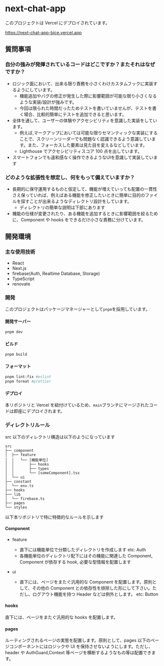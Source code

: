 # next-chat-app

このプロジェクトは Vercel にデプロイされています。

<https://next-chat-app-bice.vercel.app>

## 質問事項

### 自分の強みが発揮されているコードはどこですか？またそれはなぜですか？

- ロジック面において、出来る限り責務を小さくわけカスタムフックに実装するようにしています。
  - 機能追加やバグの修正が発生した際に影響範囲が可能な限り小さくなるような実装/設計が強みです。
  - 今回は限られた時間だったためテストを書いていませんが、テストを書く場合、比較的簡単にテストを追加できると思います。
- 全体を通して、ユーザーの体験やアクセシビリティを意識した実装をしています。
  - 例えば,マークアップにおいては可能な限りセマンティックな実装にすることで、スクリーンリーダーでも問題なく認識できるよう意識しています。また、フォーカスした要素は見た目を変えるなどしています。
  - Lighthouse でアクセシビリティスコア 100 点を出しています。
- スマートフォンでも違和感なく操作できるようなUIを意識して実装しています

### どのような拡張性を想定し、何をもって備えていますか？

- 長期的に保守運用するものと仮定して、機能が増えていっても配置の一貫性さえ保っていれば、例えばある機能を修正したいときに簡単に目的のファイルを探すことが出来るようなディレクトリ設計をしています。
  - ディレクトリの簡単な説明は下部にあります
- 機能の仕様が変更されたり、ある機能を追加するときに影響範囲を絞るために、Component や hooks をできるだけ小さな責務に分けています。

## 開発環境

### 主な使用技術

- React
- Next.js
- firebase(Auth, Realtime Database, Storage)
- TypeScript
- renovate

### 開発

このプロジェクトはパッケージマネージャーとして`pnpm`を採用しています。

#### 開発サーバー

```sh
pnpm dev
```

#### ビルド

```sh
pnpm build
```

#### フォーマット

```sh
pnpm lint:fix #eslint
pnpm format #prettier
```

#### デプロイ

本リポジトリと Vercel を紐付けているため、`main`ブランチにマージされたコードは即座にデプロイされます。

### ディレクトリルール

src 以下のディレクトリ構造は以下のようになっています

```text
src
├── component
│  ├── feature
│  │   └── [機能単位]
│  │       ├── hooks
│  │       ├── types
│  │       └── [someComponent].tsx
│  └── ui
├── constant
│  └── env.ts
├── hooks
├── lib
│  └── firebase.ts
├── pages
└── styles
```

以下本リポジトリで特に特徴的なルールを示します

#### Component

- feature

  - 直下には機能単位で分類したディレクトリを作成します
    etc: Auth
  - 各機能単位のディレクトリ配下にはその機能に関連した Component, Component が依存する hook, 必要な型情報を配置します

- ui

  - 直下には、ページをまたぐ汎用的な Component を配置します。原則として、その他の Component との依存性を排除した形にして下さい。ただし、ログアウト機能を持つ Header などは例外とします。
    etc: Button

#### hooks

直下には、ページをまたぐ汎用的な hooks を配置します。

#### pages

ルーティングされるページの実態を配置します。原則として、pages 以下のページコンポーネントにはロジックや UI を保持させないようにします。ただし、header や AuthGuard,Context 等ページを横断するようなもの等は配置できます。
